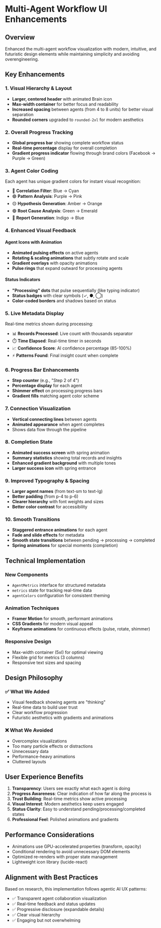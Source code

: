 # Multi-Agent Workflow UI Enhancements

## Overview
Enhanced the multi-agent workflow visualization with modern, intuitive, and futuristic design elements while maintaining simplicity and avoiding overengineering.

## Key Enhancements

### 1. **Visual Hierarchy & Layout**
- **Larger, centered header** with animated Brain icon
- **Max-width container** for better focus and readability
- **Increased spacing** between agents (from 4 to 8 units) for better visual separation
- **Rounded corners** upgraded to `rounded-2xl` for modern aesthetics

### 2. **Overall Progress Tracking**
- **Global progress bar** showing complete workflow status
- **Real-time percentage** display for overall completion
- **Gradient progress indicator** flowing through brand colors (Facebook → Purple → Green)

### 3. **Agent Color Coding**
Each agent has unique gradient colors for instant visual recognition:
- 🔵 **Correlation Filter**: Blue → Cyan
- 🟣 **Pattern Analysis**: Purple → Pink
- 🟡 **Hypothesis Generation**: Amber → Orange
- 🟢 **Root Cause Analysis**: Green → Emerald
- 🔷 **Report Generation**: Indigo → Blue

### 4. **Enhanced Visual Feedback**

#### Agent Icons with Animation
- **Animated pulsing effects** on active agents
- **Rotating & scaling animations** that subtly rotate and scale
- **Gradient overlays** with opacity animations
- **Pulse rings** that expand outward for processing agents

#### Status Indicators
- **"Processing" dots** that pulse sequentially (like typing indicator)
- **Status badges** with clear symbols (✓, ●, ◯)
- **Color-coded borders** and shadows based on status

### 5. **Live Metadata Display**
Real-time metrics shown during processing:
- 📊 **Records Processed**: Live count with thousands separator
- ⏱️ **Time Elapsed**: Real-time timer in seconds
- 📈 **Confidence Score**: AI confidence percentage (85-100%)
- ⚡ **Patterns Found**: Final insight count when complete

### 6. **Progress Bar Enhancements**
- **Step counter** (e.g., "Step 2 of 4")
- **Percentage display** for each agent
- **Shimmer effect** on processing progress bars
- **Gradient fills** matching agent color scheme

### 7. **Connection Visualization**
- **Vertical connecting lines** between agents
- **Animated appearance** when agent completes
- Shows data flow through the pipeline

### 8. **Completion State**
- **Animated success screen** with spring animation
- **Summary statistics** showing total records and insights
- **Enhanced gradient background** with multiple tones
- **Larger success icon** with spring entrance

### 9. **Improved Typography & Spacing**
- **Larger agent names** (from text-sm to text-lg)
- **Better padding** (from p-4 to p-6)
- **Clearer hierarchy** with font weights and sizes
- **Better color contrast** for accessibility

### 10. **Smooth Transitions**
- **Staggered entrance animations** for each agent
- **Fade and slide effects** for metadata
- **Smooth state transitions** between pending → processing → completed
- **Spring animations** for special moments (completion)

## Technical Implementation

### New Components
- `AgentMetrics` interface for structured metadata
- `metrics` state for tracking real-time data
- `agentColors` configuration for consistent theming

### Animation Techniques
- **Framer Motion** for smooth, performant animations
- **CSS Gradients** for modern visual appeal
- **Keyframe animations** for continuous effects (pulse, rotate, shimmer)

### Responsive Design
- Max-width container (5xl) for optimal viewing
- Flexible grid for metrics (3 columns)
- Responsive text sizes and spacing

## Design Philosophy

### ✅ What We Added
- Visual feedback showing agents are "thinking"
- Real-time data to build user trust
- Clear workflow progression
- Futuristic aesthetics with gradients and animations

### ❌ What We Avoided
- Overcomplex visualizations
- Too many particle effects or distractions
- Unnecessary data
- Performance-heavy animations
- Cluttered layouts

## User Experience Benefits

1. **Transparency**: Users see exactly what each agent is doing
2. **Progress Awareness**: Clear indication of how far along the process is
3. **Trust Building**: Real-time metrics show active processing
4. **Visual Interest**: Modern aesthetics keep users engaged
5. **Status Clarity**: Easy to understand pending/processing/completed states
6. **Professional Feel**: Polished animations and gradients

## Performance Considerations
- Animations use GPU-accelerated properties (transform, opacity)
- Conditional rendering to avoid unnecessary DOM elements
- Optimized re-renders with proper state management
- Lightweight icon library (lucide-react)

## Alignment with Best Practices
Based on research, this implementation follows agentic AI UX patterns:
- ✅ Transparent agent collaboration visualization
- ✅ Real-time feedback and status updates
- ✅ Progressive disclosure (expandable details)
- ✅ Clear visual hierarchy
- ✅ Engaging but not overwhelming

